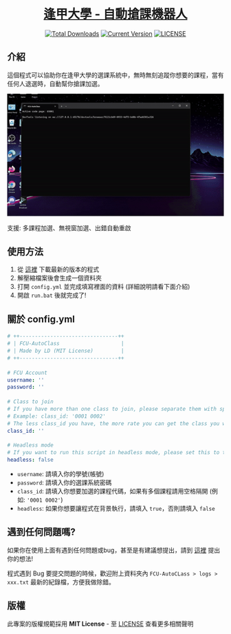 <div align="center">
  <h1 id="逢甲大學自動搶課機器人">
    <a href="https://github.com/HappyGroupHub/FCU-AutoClass" target="_blank">逢甲大學 - 自動搶課機器人</a>
  </h1>

[![Total Downloads](https://img.shields.io/github/downloads/HappyGroupHub/FCU-AutoClass/total?style=for-the-badge
)](https://github.com/HappyGroupHub/FCU-AutoClass/releases)
[![Current Version](https://img.shields.io/github/v/release/HappyGroupHub/FCU-AutoClass?style=for-the-badge
)](https://github.com/HappyGroupHub/FCU-AutoClass/releases)
[![LICENSE](https://img.shields.io/github/license/HappyGroupHub/FCU-AutoClass?style=for-the-badge
)](https://github.com/HappyGroupHub/FCU-AutoClass/blob/master/LICENSE)

</div>


## 介紹

這個程式可以協助你在逢甲大學的選課系統中，無時無刻追蹤你想要的課程，當有任何人退選時，自動幫你搶課加選。

![image](./readme_imgs/demo01.gif)

支援: 多課程加選、無視窗加選、出錯自動重啟

## 使用方法

1. 從 [這裡](https://github.com/HappyGroupHub/FCU-AutoClass/releases) 下載最新的版本的程式
2. 解壓縮檔案後會生成一個資料夾
3. 打開 `config.yml` 並完成填寫裡面的資料 (詳細說明請看下面介紹)
4. 開啟 `run.bat` 後就完成了!

## 關於 config.yml

```yaml
# ++--------------------------------++
# | FCU-AutoClass                    |
# | Made by LD (MIT License)         |
# ++--------------------------------++

# FCU Account
username: ''
password: ''

# Class to join
# If you have more than one class to join, please separate them with space.
# Example: class_id: '0001 0002'
# The less class_id you have, the more rate you can get the class you want.
class_id: ''

# Headless mode
# If you want to run this script in headless mode, please set this to true.
headless: false
```

* `username`: 請填入你的學號(帳號)
* `password`: 請填入你的選課系統密碼
* `class_id`: 請填入你想要加選的課程代碼，如果有多個課程請用空格隔開 (例如: `'0001 0002'`)
* `headless`: 如果你想要讓程式在背景執行，請填入 `true`，否則請填入 `false`

## 遇到任何問題嗎?

如果你在使用上面有遇到任何問題或bug，甚至是有建議想提出，請到 [這裡](https://github.com/HappyGroupHub/FCU-AutoClass/issues)
提出你的想法!

程式遇到 Bug 要提交問題的時候，歡迎附上資料夾內 `FCU-AutoCLass > logs > xxx.txt` 最新的紀錄檔，方便我做除錯。

## 版權

此專案的版權規範採用 **MIT License** - 至 [LICENSE](LICENSE) 查看更多相關聲明
